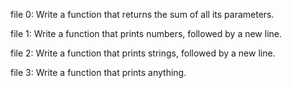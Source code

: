 file 0: Write a function that returns the sum of all its parameters.

file 1: Write a function that prints numbers, followed by a new line.

file 2: Write a function that prints strings, followed by a new line.

file 3: Write a function that prints anything.
